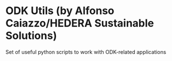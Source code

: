 # ODK Utils (by Alfonso Caiazzo/HEDERA Sustainable Solutions)
Set of useful python scripts to work with ODK-related applications
